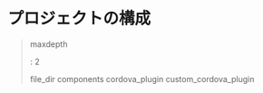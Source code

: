 プロジェクトの構成
==================

> maxdepth
>
> :   2
>
> file\_dir components cordova\_plugin custom\_cordova\_plugin
